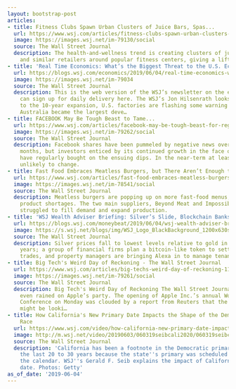 ```yaml
---
layout: bootstrap-post
articles:
- title: Fitness Clubs Spawn Urban Clusters of Juice Bars, Spas...
  url: https://www.wsj.com/articles/fitness-clubs-spawn-urban-clusters-of-juice-bars-spas-11559649600
  image: https://images.wsj.net/im-79130/social
  source: The Wall Street Journal
  description: The health-and-wellness trend is creating clusters of juice bars, spas
    and similar retailers around popular fitness centers, giving a lift to urban neighborhoods.
- title: 'Real Time Economics: What’s the Biggest Threat to the U.S. Economy?'
  url: https://blogs.wsj.com/economics/2019/06/04/real-time-economics-whats-the-biggest-threat-to-the-u-s-economy/
  image: https://images.wsj.net/im-79034
  source: The Wall Street Journal
  description: This is the web version of the WSJ’s newsletter on the economy. You
    can sign up for daily delivery here. The WSJ’s Jon Hilsenrath looks at threats
    to the 10-year expansion, U.S. factories are flashing some warning signals and
    Australia became the largest deve…
- title: FACEBOOK May Be Tough Beast to Tame...
  url: https://www.wsj.com/articles/facebook-may-be-tough-beast-for-regulators-to-tame-11559641949
  image: https://images.wsj.net/im-79262/social
  source: The Wall Street Journal
  description: Facebook shares have been pummeled by negative news over the last 15
    months, but investors enticed by its continued growth in the face of these challenges
    have regularly bought on the ensuing dips. In the near-term at least, that is
    unlikely to change.
- title: Fast Food Embraces Meatless Burgers, but There Aren’t Enough to Go Around
  url: https://www.wsj.com/articles/fast-food-embraces-meatless-burgers-but-there-arent-enough-to-go-around-11559640601
  image: https://images.wsj.net/im-78541/social
  source: The Wall Street Journal
  description: Meatless burgers are popping up on more fast-food menus, leading to
    product shortages. The two main suppliers, Beyond Meat and Impossible Foods, have
    struggled to fill demand and expand production.
- title: 'WSJ Wealth Adviser Briefing: Silver’s Slide, Blockchain Banks, Alexa Everywhere'
  url: https://blogs.wsj.com/moneybeat/2019/06/04/wsj-wealth-adviser-briefing-silvers-slide-blockchain-banks-alexa-everywhere/
  image: https://s.wsj.net/blogs/img/WSJ_Logo_BlackBackground_1200x630social
  source: The Wall Street Journal
  description: Silver prices fall to lowest levels relative to gold in more than 26
    years; a group of financial firms plan a bitcoin-like token to settle cross-border
    trades, and property managers are bringing Alexa in to manage tenants.
- title: Big Tech's Weird Day of Reckoning - The Wall Street Journal
  url: https://www.wsj.com/articles/big-techs-weird-day-of-reckoning-11559641888
  image: https://images.wsj.net/im-79261/social
  source: The Wall Street Journal
  description: Big Tech's Weird Day of Reckoning The Wall Street Journal The government
    even rained on Apple’s party. The opening of Apple Inc.’s annual Worldwide Developers
    Conference on Monday was clouded by a report from Reuters that the Justice Department
    might be looki…
- title: How California's New Primary Date Impacts the Shape of the Democratic Primary
    Race
  url: https://www.wsj.com/video/how-california-new-primary-date-impacts-the-shape-of-the-democratic-primary-race/A74CAD05-38DA-4C75-836A-B017A80D2D84.html
  image: http://m.wsj.net/video/20190603/060319seibcali2020/060319seibcali2020_1280x720.jpg
  source: The Wall Street Journal
  description: 'California has been a footnote in the Democratic primary process for
    the last 20 to 30 years because the state''s primary was scheduled so late in
    the calendar. WSJ''s Gerald F. Seib explains the impact of California''s new primary
    date. Photos: Getty'
as_of_date: '2019-06-04'
---
```


